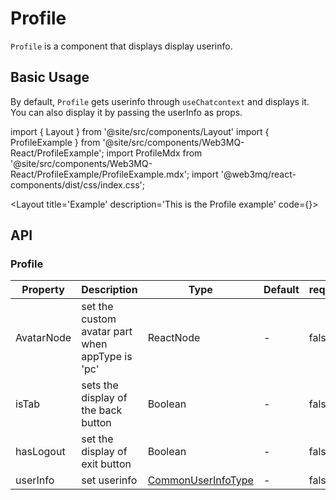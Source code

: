 
# Profile
`Profile` is a component that displays display userinfo. 

## Basic Usage
By default, `Profile` gets userinfo through `useChatcontext` and displays it. You can also display it by passing the userInfo as props.

import { Layout } from '@site/src/components/Layout'
import { ProfileExample } from '@site/src/components/Web3MQ-React/ProfileExample';
import ProfileMdx from '@site/src/components/Web3MQ-React/ProfileExample/ProfileExample.mdx';
import '@web3mq/react-components/dist/css/index.css';

<Layout
title='Example'
description='This is the Profile example'
code={<ProfileMdx />}>
<ProfileExample />
</Layout>

## API
### Profile
| Property     | Description                            | Type                | Default    | required |
| ------------ | -------------------------------------- | ------------------- | ---------- | -------- |
|  AvatarNode  | set the custom avatar part when appType is 'pc' | ReactNode           |    -       |  false  |
|  isTab       | sets the display of the back button   | Boolean             |    -       |  false  |
|  hasLogout   | set the display of exit button        | Boolean             |    -       |  false  |
|  userInfo    | set userinfo                          | [CommonUserInfoType](/docs/Web3MQ-UI-Components/Web3MQ-React/chatComponent/Chat#commonuserinfotype)  |    -       |  false  |